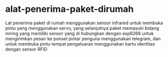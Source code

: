# alat-penerima-paket-dirumah
Lat penerima paket di rumah menggunakan sensor infrared untuk membuka pintu yang menggunakan servo, yang selanjutnya paket memasuki bidang miring yang memiliki sensor yang di hubungkan dengan esp8266 untuk mengirimkan pesan ke ponsel pintar penguna menggunakan telegram, dan untuk membuka pintu tempat pengeluaran menggunakan kartu identitas dengan sensor RFID 
